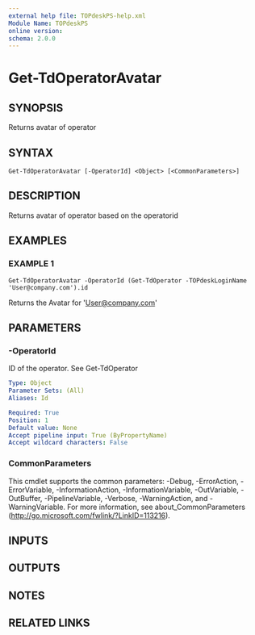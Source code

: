```yaml
---
external help file: TOPdeskPS-help.xml
Module Name: TOPdeskPS
online version:
schema: 2.0.0
---
```


# Get-TdOperatorAvatar

## SYNOPSIS
Returns avatar of operator

## SYNTAX

```
Get-TdOperatorAvatar [-OperatorId] <Object> [<CommonParameters>]
```

## DESCRIPTION
Returns avatar of operator based on the operatorid

## EXAMPLES

### EXAMPLE 1
```
Get-TdOperatorAvatar -OperatorId (Get-TdOperator -TOPdeskLoginName 'User@company.com').id
```

Returns the Avatar for 'User@company.com'

## PARAMETERS

### -OperatorId
ID of the operator.
See Get-TdOperator

```yaml
Type: Object
Parameter Sets: (All)
Aliases: Id

Required: True
Position: 1
Default value: None
Accept pipeline input: True (ByPropertyName)
Accept wildcard characters: False
```

### CommonParameters
This cmdlet supports the common parameters: -Debug, -ErrorAction, -ErrorVariable, -InformationAction, -InformationVariable, -OutVariable, -OutBuffer, -PipelineVariable, -Verbose, -WarningAction, and -WarningVariable.
For more information, see about_CommonParameters (http://go.microsoft.com/fwlink/?LinkID=113216).

## INPUTS

## OUTPUTS

## NOTES

## RELATED LINKS
